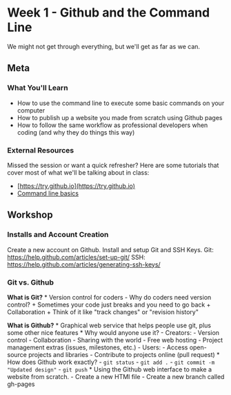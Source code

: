 # Week 1 - Github and the Command Line
We might not get through everything, but we'll get as far as we can.

## Meta

### What You'll Learn
* How to use the command line to execute some basic commands on your computer
* How to publish up a website you made from scratch using Github pages
* How to follow the same workflow as professional developers when coding (and why they do things this way)

### External Resources
Missed the session or want a quick refresher? Here are some tutorials that cover most of what we'll be talking about in class:

* [https://try.github.io](https://try.github.io)
* [Command line basics](tutorials/command-line-basics.md)

## Workshop

### Installs and Account Creation

Create a new account on Github.
Install and setup Git and SSH Keys.
    Git: https://help.github.com/articles/set-up-git/
    SSH: https://help.github.com/articles/generating-ssh-keys/

### Git vs. Github

__What is Git?__
    * Version control for coders
        - Why do coders need version control?
            + Sometimes your code just breaks and you need to go back
            + Collaboration
            + Think of it like "track changes" or "revision history"

__What is Github?__
    * Graphical web service that helps people use git, plus some other nice features
    * Why would anyone use it?
        - Creators:
            - Version control
            - Collaboration
            - Sharing with the world
            - Free web hosting
            - Project management extras (issues, milestones, etc.)
        - Users:
            - Access open-source projects and libraries
            - Contribute to projects online (pull request)
    * How does Github work exactly?
        - `git status`
        - `git add .`
        - `git commit -m "Updated design"`
        - `git push`
    * Using the Github web interface to make a website from scratch.
        - Create a new HTMl file
        - Create a new branch called gh-pages
